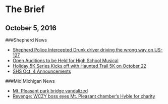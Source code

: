 <h1>The Brief</h1>

<h2>October 5, 2016</h2>

###Shepherd News
* <a href="10052016/drunkdriver.md">Shepherd Police Intercepted Drunk driver driving the wrong way on US-127</a>
* <a href="10052016/HSMusical.md">Open Auditions to be Held for High School Musical</a>
* <a href="10052016/crosscountryholiday5k.md">Holiday 5K Series Kicks off with Haunted Trail 5K on October 22</a>
* <a href="10052016/shs10042016.md">SHS Oct. 4 Announcements</a>

###Mid Michigan News
* <a href="http:/www.themorningsun.com/general-news/20161004/mt-pleasant-park-bridge-vandalized">Mt. Pleasant park bridge vandalized</a>
* <a href="http:/www.themorningsun.com/general-news/20161004/revenge-wczy-boss-eyes-mt-pleasant-chambers-hyble-for-charity">Revenge: WCZY boss eyes Mt. Pleasant chamber’s Hyble for charity</a>